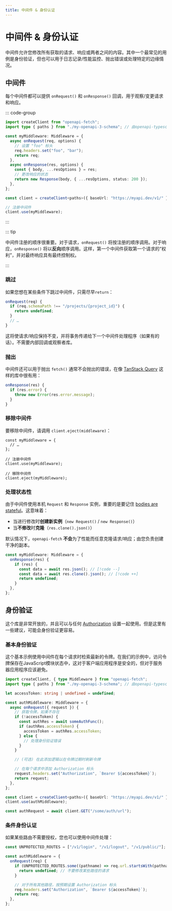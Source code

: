 ```yaml
---
title: 中间件 & 身份认证
---
```


# 中间件 & 身份认证

中间件允许您修改所有获取的请求、响应或两者之间的内容。其中一个最常见的用例是身份验证，但也可以用于日志记录/性能监控、抛出错误或处理特定的边缘情况。

## 中间件

每个中间件都可以提供 `onRequest()` 和 `onResponse()` 回调，用于观察/变更请求和响应。

::: code-group

```ts [src/my-project.ts]
import createClient from "openapi-fetch";
import type { paths } from "./my-openapi-3-schema"; // 由openapi-typescript生成

const myMiddleware: Middleware = {
  async onRequest(req, options) {
    // 设置 "foo" 标头
    req.headers.set("foo", "bar");
    return req;
  },
  async onResponse(res, options) {
    const { body, ...resOptions } = res;
    // 更改响应的状态
    return new Response(body, { ...resOptions, status: 200 });
  },
};

const client = createClient<paths>({ baseUrl: "https://myapi.dev/v1/" });

// 注册中间件
client.use(myMiddleware);
```

:::

::: tip

中间件注册的顺序很重要。对于请求，`onRequest()` 将按注册的顺序调用。对于响应，`onResponse()` 将以**反向**顺序调用。这样，第一个中间件获取第一个请求的“权利”，并对最终响应具有最终控制权。

:::

### 跳过

如果您想在某些条件下跳过中间件，只需尽早`return`：

```ts
onRequest(req) {
  if (req.schemaPath !== "/projects/{project_id}") {
    return undefined;
  }
  // …
}
```

这将使请求/响应保持不变，并将事务传递给下一个中间件处理程序（如果有的话）。不需要内部回调或观察者库。

### 抛出

中间件还可以用于抛出 `fetch()` 通常不会抛出的错误，在像 [TanStack Query](https://tanstack.com/query/latest) 这样的库中很有用：

```ts
onResponse(res) {
  if (res.error) {
    throw new Error(res.error.message);
  }
}
```

### 移除中间件

要移除中间件，请调用 `client.eject(middleware)`：

```ts{9}
const myMiddleware = {
  // …
};

// 注册中间件
client.use(myMiddleware);

// 移除中间件
client.eject(myMiddleware);
```

### 处理状态性

由于中间件使用本机 `Request` 和 `Response` 实例，重要的是要记住 [bodies are stateful](https://developer.mozilla.org/en-US/docs/Web/API/Response/bodyUsed)。这意味着：

- 当进行修改时**创建新实例**（`new Request()` / `new Response()`）
- 当**不修改**时**克隆**（`res.clone().json()`）

默认情况下，`openapi-fetch` **不会**为了性能而任意克隆请求/响应；由您负责创建干净的副本。

<!-- prettier-ignore -->
```ts
const myMiddleware: Middleware = {
  onResponse(res) {
    if (res) {
      const data = await res.json(); // [!code --]
      const data = await res.clone().json(); // [!code ++]
      return undefined;
    }
  },
};
```

## 身份验证

这个库是非常开放的，并且可以与任何 [Authorization](https://developer.mozilla.org/en-US/docs/Web/HTTP/Headers/Authorization) 设置一起使用。但是这里有一些建议，可能会身份验证更容易。

### 基本身份验证

这个基本示例使用中间件在每个请求时检索最新的令牌。在我们的示例中，访问令牌保存在JavaScript模块状态中，这对于客户端应用程序是安全的，但对于服务器应用程序应该避免。

```ts
import createClient, { type Middleware } from "openapi-fetch";
import type { paths } from "./my-openapi-3-schema"; // 由openapi-typescript生成

let accessToken: string | undefined = undefined;

const authMiddleware: Middleware = {
  async onRequest({ request }) {
    // 获取令牌，如果不存在
    if (!accessToken) {
      const authRes = await someAuthFunc();
      if (authRes.accessToken) {
        accessToken = authRes.accessToken;
      } else {
        // 处理身份验证错误
      }
    }

    // (可选) 在此添加逻辑以在令牌过期时刷新令牌

    // 在每个请求中添加 Authorization 标头
    request.headers.set("Authorization", `Bearer ${accessToken}`);
    return request;
  },
};

const client = createClient<paths>({ baseUrl: "https://myapi.dev/v1/" });
client.use(authMiddleware);

const authRequest = await client.GET("/some/auth/url");
```

### 条件身份认证

如果某些路由不需要授权，您也可以使用中间件处理：

```ts
const UNPROTECTED_ROUTES = ["/v1/login", "/v1/logout", "/v1/public/"];

const authMiddleware = {
  onRequest(req) {
    if (UNPROTECTED_ROUTES.some((pathname) => req.url.startsWith(pathname))) {
      return undefined; // 不要修改某些路径的请求
    }

    // 对于所有其他路径，按预期设置 Authorization 标头
    req.headers.set("Authorization", `Bearer ${accessToken}`);
    return req;
  },
};
```
